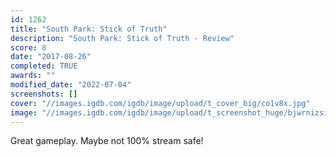 ```yaml
---
id: 1262
title: "South Park: Stick of Truth"
description: "South Park: Stick of Truth - Review"
score: 8
date: "2017-08-26"
completed: TRUE
awards: ""
modified_date: "2022-07-04"
screenshots: []
cover: "//images.igdb.com/igdb/image/upload/t_cover_big/co1v8x.jpg"
image: "//images.igdb.com/igdb/image/upload/t_screenshot_huge/bjwrnizsisnykyj2unls.jpg"
---
```

Great gameplay. Maybe not 100% stream safe!